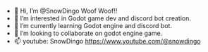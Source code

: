 - 👋 Hi, I’m @SnowDingo Woof Woof!!
- 👀 I’m interested in Godot game dev and discord bot creation.
- 🌱 I’m currently learning Godot engine and discord bot.
- 💞️ I’m looking to collaborate on godot engine game.
- 📫 youtube: SnowDingo https://www.youtube.com/@snowdingo

<!---
SnowDingo/SnowDingo is a ✨ special ✨ repository because its `README.md` (this file) appears on your GitHub profile.
You can click the Preview link to take a look at your changes.
--->
